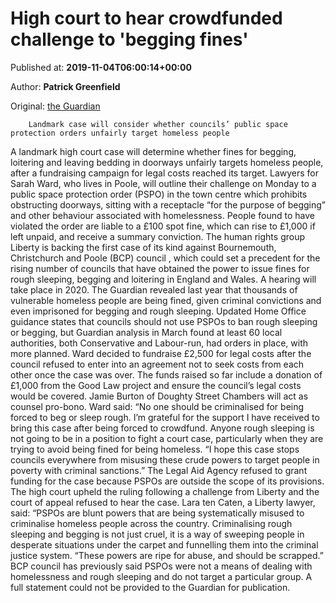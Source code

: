 
# High court to hear crowdfunded challenge to 'begging fines'

Published at: **2019-11-04T06:00:14+00:00**

Author: **Patrick Greenfield**

Original: [the Guardian](https://www.theguardian.com/society/2019/nov/04/high-court-to-hear-crowdfunded-challenge-to-begging-fines)


        Landmark case will consider whether councils’ public space protection orders unfairly target homeless people
      
A landmark high court case will determine whether fines for begging, loitering and leaving bedding in doorways unfairly targets homeless people, after a fundraising campaign for legal costs reached its target.
Lawyers for Sarah Ward, who lives in Poole, will outline their challenge on Monday to a public space protection order (PSPO) in the town centre which prohibits obstructing doorways, sitting with a receptacle “for the purpose of begging” and other behaviour associated with homelessness. People found to have violated the order are liable to a £100 spot fine, which can rise to £1,000 if left unpaid, and receive a summary conviction.
The human rights group Liberty is backing the first case of its kind against Bournemouth, Christchurch and Poole (BCP) council , which could set a precedent for the rising number of councils that have obtained the power to issue fines for rough sleeping, begging and loitering in England and Wales. A hearing will take place in 2020.
The Guardian revealed last year that thousands of vulnerable homeless people are being fined, given criminal convictions and even imprisoned for begging and rough sleeping.
Updated Home Office guidance states that councils should not use PSPOs to ban rough sleeping or begging, but Guardian analysis in March found at least 60 local authorities, both Conservative and Labour-run, had orders in place, with more planned.
Ward decided to fundraise £2,500 for legal costs after the council refused to enter into an agreement not to seek costs from each other once the case was over. The funds raised so far include a donation of £1,000 from the Good Law project and ensure the council’s legal costs would be covered. Jamie Burton of Doughty Street Chambers will act as counsel pro-bono.
Ward said: “No one should be criminalised for being forced to beg or sleep rough. I’m grateful for the support I have received to bring this case after being forced to crowdfund. Anyone rough sleeping is not going to be in a position to fight a court case, particularly when they are trying to avoid being fined for being homeless.
“I hope this case stops councils everywhere from misusing these crude powers to target people in poverty with criminal sanctions.”
The Legal Aid Agency refused to grant funding for the case because PSPOs are outside the scope of its provisions. The high court upheld the ruling following a challenge from Liberty and the court of appeal refused to hear the case.
Lara ten Caten, a Liberty lawyer, said: “PSPOs are blunt powers that are being systematically misused to criminalise homeless people across the country. Criminalising rough sleeping and begging is not just cruel, it is a way of sweeping people in desperate situations under the carpet and funnelling them into the criminal justice system.
“These powers are ripe for abuse, and should be scrapped.”
BCP council has previously said PSPOs were not a means of dealing with homelessness and rough sleeping and do not target a particular group. A full statement could not be provided to the Guardian for publication.
